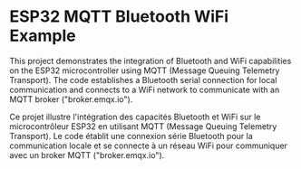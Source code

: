 # ESP32 MQTT Bluetooth WiFi Example

This project demonstrates the integration of Bluetooth and WiFi capabilities on the ESP32 microcontroller using MQTT (Message Queuing Telemetry Transport).
The code establishes a Bluetooth serial connection for local communication and connects to a WiFi network to communicate with an MQTT broker ("broker.emqx.io").

Ce projet illustre l'intégration des capacités Bluetooth et WiFi sur le microcontrôleur ESP32 en utilisant MQTT (Message Queuing Telemetry Transport).
Le code établit une connexion série Bluetooth pour la communication locale et se connecte à un réseau WiFi pour communiquer avec un broker MQTT ("broker.emqx.io").
